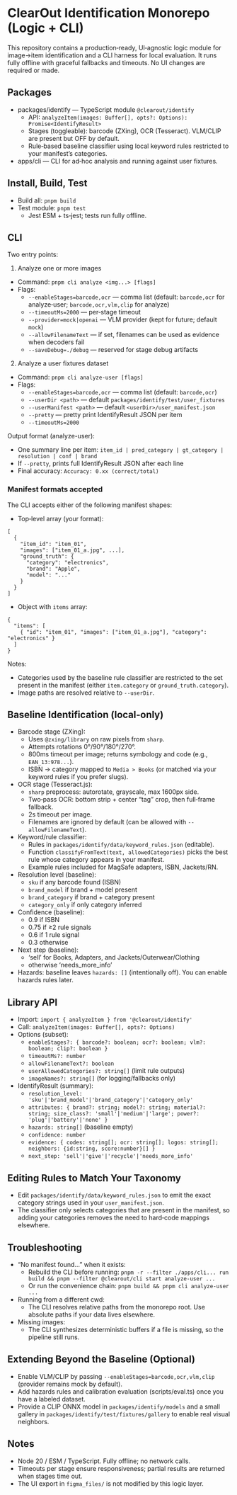 # ClearOut Identification Monorepo (Logic + CLI)

This repository contains a production‑ready, UI‑agnostic logic module for image→item identification and a CLI harness for local evaluation. It runs fully offline with graceful fallbacks and timeouts. No UI changes are required or made.

## Packages

- packages/identify — TypeScript module `@clearout/identify`
  - API: `analyzeItem(images: Buffer[], opts?: Options): Promise<IdentifyResult>`
  - Stages (toggleable): barcode (ZXing), OCR (Tesseract). VLM/CLIP are present but OFF by default.
  - Rule‑based baseline classifier using local keyword rules restricted to your manifest’s categories.
- apps/cli — CLI for ad‑hoc analysis and running against user fixtures.

## Install, Build, Test

- Build all: `pnpm build`
- Test module: `pnpm test`
  - Jest ESM + ts‑jest; tests run fully offline.

## CLI

Two entry points:

1) Analyze one or more images

- Command: `pnpm cli analyze <img...> [flags]`
- Flags:
  - `--enableStages=barcode,ocr` — comma list (default: `barcode,ocr` for analyze‑user; `barcode,ocr,vlm,clip` for analyze)
  - `--timeoutMs=2000` — per‑stage timeout
  - `--provider=mock|openai` — VLM provider (kept for future; default `mock`)
  - `--allowFilenameText` — if set, filenames can be used as evidence when decoders fail
  - `--saveDebug=./debug` — reserved for stage debug artifacts

2) Analyze a user fixtures dataset

- Command: `pnpm cli analyze-user [flags]`
- Flags:
  - `--enableStages=barcode,ocr` — comma list (default: `barcode,ocr`)
  - `--userDir <path>` — default `packages/identify/test/user_fixtures`
  - `--userManifest <path>` — default `<userDir>/user_manifest.json`
  - `--pretty` — pretty print IdentifyResult JSON per item
  - `--timeoutMs=2000`

Output format (analyze-user):
- One summary line per item: `item_id | pred_category | gt_category | resolution | conf | brand`
- If `--pretty`, prints full IdentifyResult JSON after each line
- Final accuracy: `Accuracy: 0.xx (correct/total)`

### Manifest formats accepted

The CLI accepts either of the following manifest shapes:

- Top‑level array (your format):
```
[
  {
    "item_id": "item_01",
    "images": ["item_01_a.jpg", ...],
    "ground_truth": {
      "category": "electronics",
      "brand": "Apple",
      "model": "..."
    }
  }
]
```

- Object with `items` array:
```
{
  "items": [
    { "id": "item_01", "images": ["item_01_a.jpg"], "category": "electronics" }
  ]
}
```

Notes:
- Categories used by the baseline rule classifier are restricted to the set present in the manifest (either `item.category` or `ground_truth.category`).
- Image paths are resolved relative to `--userDir`.

## Baseline Identification (local‑only)

- Barcode stage (ZXing):
  - Uses `@zxing/library` on raw pixels from `sharp`.
  - Attempts rotations 0°/90°/180°/270°.
  - 800ms timeout per image; returns symbology and code (e.g., `EAN_13:978...`).
  - ISBN → category mapped to `Media > Books` (or matched via your keyword rules if you prefer slugs).
- OCR stage (Tesseract.js):
  - `sharp` preprocess: autorotate, grayscale, max 1600px side.
  - Two‑pass OCR: bottom strip + center “tag” crop, then full‑frame fallback.
  - 2s timeout per image.
  - Filenames are ignored by default (can be allowed with `--allowFilenameText`).
- Keyword/rule classifier:
  - Rules in `packages/identify/data/keyword_rules.json` (editable).
  - Function `classifyFromText(text, allowedCategories)` picks the best rule whose category appears in your manifest.
  - Example rules included for MagSafe adapters, ISBN, Jackets/RN.
- Resolution level (baseline):
  - `sku` if any barcode found (ISBN)
  - `brand_model` if brand + model present
  - `brand_category` if brand + category present
  - `category_only` if only category inferred
- Confidence (baseline):
  - 0.9 if ISBN
  - 0.75 if ≥2 rule signals
  - 0.6 if 1 rule signal
  - 0.3 otherwise
- Next step (baseline):
  - ‘sell’ for Books, Adapters, and Jackets/Outerwear/Clothing
  - otherwise ‘needs_more_info’
- Hazards: baseline leaves `hazards: []` (intentionally off). You can enable hazards rules later.

## Library API

- Import: `import { analyzeItem } from '@clearout/identify'`
- Call: `analyzeItem(images: Buffer[], opts?: Options)`
- Options (subset):
  - `enableStages?: { barcode?: boolean; ocr?: boolean; vlm?: boolean; clip?: boolean }`
  - `timeoutMs?: number`
  - `allowFilenameText?: boolean`
  - `userAllowedCategories?: string[]` (limit rule outputs)
  - `imageNames?: string[]` (for logging/fallbacks only)
- IdentifyResult (summary):
  - `resolution_level: 'sku'|'brand_model'|'brand_category'|'category_only'`
  - `attributes: { brand?: string; model?: string; material?: string; size_class?: 'small'|'medium'|'large'; power?: 'plug'|'battery'|'none' }`
  - `hazards: string[]` (baseline empty)
  - `confidence: number`
  - `evidence: { codes: string[]; ocr: string[]; logos: string[]; neighbors: {id:string, score:number}[] }`
  - `next_step: 'sell'|'give'|'recycle'|'needs_more_info'`

## Editing Rules to Match Your Taxonomy

- Edit `packages/identify/data/keyword_rules.json` to emit the exact category strings used in your `user_manifest.json`.
- The classifier only selects categories that are present in the manifest, so adding your categories removes the need to hard‑code mappings elsewhere.

## Troubleshooting

- “No manifest found…” when it exists:
  - Rebuild the CLI before running: `pnpm -r --filter ./apps/cli... run build && pnpm --filter @clearout/cli start analyze-user ...`
  - Or run the convenience chain: `pnpm build && pnpm cli analyze-user ...`
- Running from a different cwd:
  - The CLI resolves relative paths from the monorepo root. Use absolute paths if your data lives elsewhere.
- Missing images:
  - The CLI synthesizes deterministic buffers if a file is missing, so the pipeline still runs.

## Extending Beyond the Baseline (Optional)

- Enable VLM/CLIP by passing `--enableStages=barcode,ocr,vlm,clip` (provider remains mock by default).
- Add hazards rules and calibration evaluation (scripts/eval.ts) once you have a labeled dataset.
- Provide a CLIP ONNX model in `packages/identify/models` and a small gallery in `packages/identify/test/fixtures/gallery` to enable real visual neighbors.

## Notes

- Node 20 / ESM / TypeScript. Fully offline; no network calls.
- Timeouts per stage ensure responsiveness; partial results are returned when stages time out.
- The UI export in `figma_files/` is not modified by this logic layer.

